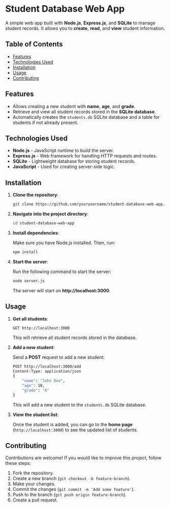 # Student Database Web App

A simple web app built with **Node.js**, **Express.js**, and **SQLite** to manage student records. It allows you to **create**, **read**, and **view** student information.

## Table of Contents

- [Features](#features)
- [Technologies Used](#technologies-used)
- [Installation](#installation)
- [Usage](#usage)
- [Contributing](#contributing)

## Features

- Allows creating a new student with **name**, **age**, and **grade**.
- Retrieve and view all student records stored in the **SQLite database**.
- Automatically creates the `students.db` SQLite database and a table for students if not already present.
  
## Technologies Used

- **Node.js** - JavaScript runtime to build the server.
- **Express.js** - Web framework for handling HTTP requests and routes.
- **SQLite** - Lightweight database for storing student records.
- **JavaScript** - Used for creating server-side logic.

## Installation

1. **Clone the repository**:

    ```bash
    git clone https://github.com/yourusername/student-database-web-app.git
    ```

2. **Navigate into the project directory**:

    ```bash
    cd student-database-web-app
    ```

3. **Install dependencies**:

    Make sure you have Node.js installed. Then, run:

    ```bash
    npm install
    ```

4. **Start the server**:

    Run the following command to start the server:

    ```bash
    node server.js
    ```

    The server will start on **http://localhost:3000**.

## Usage

1. **Get all students**:

    ```bash
    GET http://localhost:3000
    ```

    This will retrieve all student records stored in the database.

2. **Add a new student**:

    Send a **POST** request to add a new student:

    ```bash
    POST http://localhost:3000/add
    Content-Type: application/json
    {
        "name": "John Doe",
        "age": 18,
        "grade": "A"
    }
    ```

    This will add a new student to the `students.db` SQLite database.

3. **View the student list**:

    Once the student is added, you can go to the **home page** (`http://localhost:3000`) to see the updated list of students.

## Contributing

Contributions are welcome! If you would like to improve this project, follow these steps:

1. Fork the repository.
2. Create a new branch (`git checkout -b feature-branch`).
3. Make your changes.
4. Commit the changes (`git commit -m 'Add some feature'`).
5. Push to the branch (`git push origin feature-branch`).
6. Create a pull request.

